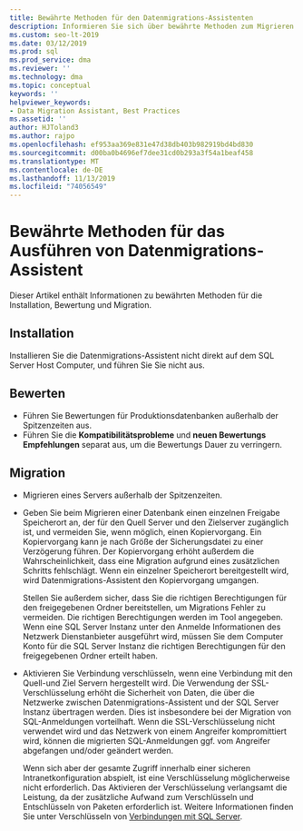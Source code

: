 ```yaml
---
title: Bewährte Methoden für den Datenmigrations-Assistenten
description: Informieren Sie sich über bewährte Methoden zum Migrieren von SQL Server-Daten Datenmigrations-Assistent Banken
ms.custom: seo-lt-2019
ms.date: 03/12/2019
ms.prod: sql
ms.prod_service: dma
ms.reviewer: ''
ms.technology: dma
ms.topic: conceptual
keywords: ''
helpviewer_keywords:
- Data Migration Assistant, Best Practices
ms.assetid: ''
author: HJToland3
ms.author: rajpo
ms.openlocfilehash: ef953aa369e831e47d38db403b982919bd4bd830
ms.sourcegitcommit: d00ba0b4696ef7dee31cd0b293a3f54a1beaf458
ms.translationtype: MT
ms.contentlocale: de-DE
ms.lasthandoff: 11/13/2019
ms.locfileid: "74056549"
---
```

# <a name="best-practices-for-running-data-migration-assistant"></a>Bewährte Methoden für das Ausführen von Datenmigrations-Assistent
Dieser Artikel enthält Informationen zu bewährten Methoden für die Installation, Bewertung und Migration.

## <a name="installation"></a>Installation
Installieren Sie die Datenmigrations-Assistent nicht direkt auf dem SQL Server Host Computer, und führen Sie Sie nicht aus.

## <a name="assessment"></a>Bewerten
- Führen Sie Bewertungen für Produktionsdatenbanken außerhalb der Spitzenzeiten aus.
- Führen Sie die **Kompatibilitätsprobleme** und **neuen Bewertungs Empfehlungen** separat aus, um die Bewertungs Dauer zu verringern.

## <a name="migration"></a>Migration
- Migrieren eines Servers außerhalb der Spitzenzeiten.

- Geben Sie beim Migrieren einer Datenbank einen einzelnen Freigabe Speicherort an, der für den Quell Server und den Zielserver zugänglich ist, und vermeiden Sie, wenn möglich, einen Kopiervorgang. Ein Kopiervorgang kann je nach Größe der Sicherungsdatei zu einer Verzögerung führen. Der Kopiervorgang erhöht außerdem die Wahrscheinlichkeit, dass eine Migration aufgrund eines zusätzlichen Schritts fehlschlägt. Wenn ein einzelner Speicherort bereitgestellt wird, wird Datenmigrations-Assistent den Kopiervorgang umgangen.
 
    Stellen Sie außerdem sicher, dass Sie die richtigen Berechtigungen für den freigegebenen Ordner bereitstellen, um Migrations Fehler zu vermeiden. Die richtigen Berechtigungen werden im Tool angegeben. Wenn eine SQL Server Instanz unter den Anmelde Informationen des Netzwerk Dienstanbieter ausgeführt wird, müssen Sie dem Computer Konto für die SQL Server Instanz die richtigen Berechtigungen für den freigegebenen Ordner erteilt haben.

- Aktivieren Sie Verbindung verschlüsseln, wenn eine Verbindung mit den Quell-und Ziel Servern hergestellt wird. Die Verwendung der SSL-Verschlüsselung erhöht die Sicherheit von Daten, die über die Netzwerke zwischen Datenmigrations-Assistent und der SQL Server Instanz übertragen werden. Dies ist insbesondere bei der Migration von SQL-Anmeldungen vorteilhaft. Wenn die SSL-Verschlüsselung nicht verwendet wird und das Netzwerk von einem Angreifer kompromittiert wird, können die migrierten SQL-Anmeldungen ggf. vom Angreifer abgefangen und/oder geändert werden.

    Wenn sich aber der gesamte Zugriff innerhalb einer sicheren Intranetkonfiguration abspielt, ist eine Verschlüsselung möglicherweise nicht erforderlich. Das Aktivieren der Verschlüsselung verlangsamt die Leistung, da der zusätzliche Aufwand zum Verschlüsseln und Entschlüsseln von Paketen erforderlich ist. Weitere Informationen finden Sie unter Verschlüsseln von [Verbindungen mit SQL Server](https://go.microsoft.com/fwlink/?linkid=832513).
